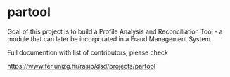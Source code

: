 # partool
Goal of this project is to build a Profile Analysis and Reconciliation Tool - a module that can later be incorporated in a Fraud Management System. 

Full documention with list of contributors, please check

https://www.fer.unizg.hr/rasip/dsd/projects/partool
